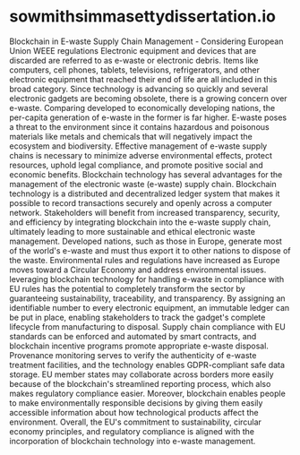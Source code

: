 # sowmithsimmasettydissertation.io
Blockchain in E-waste Supply Chain Management - Considering European Union WEEE regulations
Electronic equipment and devices that are discarded are referred to as e-waste or electronic debris. Items like computers, cell phones, tablets, televisions, refrigerators, and other electronic equipment that reached their end of life are all included in this broad category. Since technology is advancing so quickly and several electronic gadgets are becoming obsolete, there is a growing concern over e-waste. Comparing developed to economically developing nations, the per-capita generation of e-waste in the former is far higher. E-waste poses a threat to the environment since it contains hazardous and poisonous materials like metals and chemicals that will negatively impact the ecosystem and biodiversity. Effective management of e-waste supply chains is necessary to minimize adverse environmental effects, protect resources, uphold legal compliance, and promote positive social and economic benefits. Blockchain technology has several advantages for the management of the electronic waste (e-waste) supply chain. Blockchain technology is a distributed and decentralized ledger system that makes it possible to record transactions securely and openly across a computer network. Stakeholders will benefit from increased transparency, security, and efficiency by integrating blockchain into the e-waste supply chain, ultimately leading to more sustainable and ethical electronic waste management.
Developed nations, such as those in Europe, generate most of the world's e-waste and must thus export it to other nations to dispose of the waste. Environmental rules and regulations have increased as Europe moves toward a Circular Economy and address environmental issues. leveraging blockchain technology for handling e-waste in compliance with EU rules has the potential to completely transform the sector by guaranteeing sustainability, traceability, and transparency. By assigning an identifiable number to every electronic equipment, an immutable ledger can be put in place, enabling stakeholders to track the gadget's complete lifecycle from manufacturing to disposal. Supply chain compliance with EU standards can be enforced and automated by smart contracts, and blockchain incentive programs promote appropriate e-waste disposal. Provenance monitoring serves to verify the authenticity of e-waste treatment facilities, and the technology enables GDPR-compliant safe data storage. EU member states may collaborate across borders more easily because of the blockchain's streamlined reporting process, which also makes regulatory compliance easier. Moreover, blockchain enables people to make environmentally responsible decisions by giving them easily accessible information about how technological products affect the environment. Overall, the EU's commitment to sustainability, circular economy principles, and regulatory compliance is aligned with the incorporation of blockchain technology into e-waste management.
